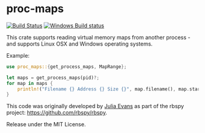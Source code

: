 proc-maps
=========
[![Build Status](https://travis-ci.org/benfred/proc-maps.svg?branch=master)](https://travis-ci.org/benfred/proc-maps)
[![Windows Build status](https://ci.appveyor.com/api/projects/status/rbu08ejt9telrw9s?svg=true)](https://ci.appveyor.com/project/benfred/proc-maps)

This crate supports reading virtual memory maps from another process - and supports
Linux OSX and Windows operating systems.

Example:

``` rust
use proc_maps::{get_process_maps, MapRange};

let maps = get_process_maps(pid)?;
for map in maps {
    println!("Filename {} Address {} Size {}", map.filename(), map.start(), map.size());
}

```

This code was originally developed by [Julia Evans](https://github.com/jvns) as part of the rbspy project: https://github.com/rbspy/rbspy.

Release under the MIT License.
